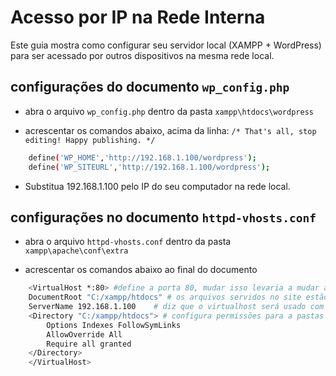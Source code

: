# Acesso por IP na Rede Interna

Este guia mostra como configurar seu servidor local (XAMPP + WordPress) para ser acessado por outros dispositivos na mesma rede local.

## configurações do documento `wp_config.php`

- abra o arquivo `wp_config.php` dentro da pasta `xampp\htdocs\wordpress`

- acrescentar os comandos abaixo, acima da linha: `/* That's all, stop editing! Happy publishing. */`

```bash
    define('WP_HOME','http://192.168.1.100/wordpress');
    define('WP_SITEURL','http://192.168.1.100/wordpress');
```

- Substitua 192.168.1.100 pelo IP do seu computador na rede local.

## configurações no documento `httpd-vhosts.conf`

-  abra o arquivo `httpd-vhosts.conf` dentro da pasta `xampp\apache\conf\extra`

- acrescentar os comandos abaixo ao final do documento

```bash
    <VirtualHost *:80> #define a porta 80, mudar isso levaria a mudar alguns outros arquivos
    DocumentRoot "C:/xampp/htdocs" # os arquivos servidos no site estão na pasta htdocs
    ServerName 192.168.1.100    # diz que o virtualhost será usado com esta URL
    <Directory "C:/xampp/htdocs"> # configura permissões para a pastas do site
        Options Indexes FollowSymLinks
        AllowOverride All
        Require all granted
    </Directory>
    </VirtualHost>
```
